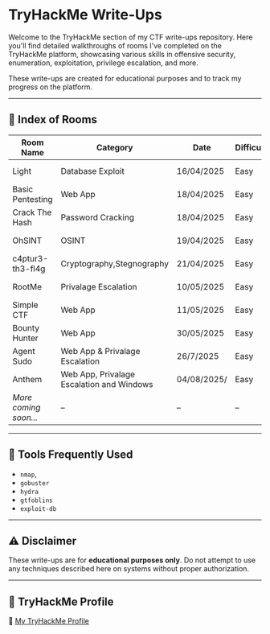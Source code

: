# TryHackMe Write-Ups

Welcome to the TryHackMe section of my CTF write-ups repository. Here you'll find detailed walkthroughs of rooms I've completed on the TryHackMe platform, showcasing various skills in offensive security, enumeration, exploitation, privilege escalation, and more.

These write-ups are created for educational purposes and to track my progress on the platform.

---

## 📂 Index of Rooms

| Room Name | Category | Date | Difficulty | Write-Up |
|-----------|----------|------------|----------|----------|
|Light|Database Exploit| 16/04/2025 |Easy|[Click Here](https://github.com/KieranPritchard/CTF-Write-Ups/tree/main/TryHackMe/Light)|
|Basic Pentesting|Web App| 18/04/2025 |Easy|[Click Here](https://github.com/KieranPritchard/CTF-Write-Ups/blob/main/TryHackMe/Basic-Pentesting/README.md)|
|Crack The Hash|Password Cracking|18/04/2025|Easy|[Click Here](https://github.com/KieranPritchard/CTF-Write-Ups/tree/main/TryHackMe/Crack-The-Hash/README.md)|
|OhSINT|OSINT|19/04/2025|Easy|[Click Here](https://github.com/KieranPritchard/CTF-Write-Ups/edit/main/TryHackMe/OhSINT/README.md)|
|c4ptur3-th3-fl4g|Cryptography,Stegnography|21/04/2025|Easy|[Click Here](https://github.com/KieranPritchard/CTF-Write-Ups/edit/main/TryHackMe/c4ptur3-th3-fl4g/README.md)|
|RootMe|Privalage Escalation|10/05/2025|Easy|[Click Here](https://github.com/KieranPritchard/CTF-Write-Ups/edit/main/TryHackMe/RootMe/README.md)|
|Simple CTF|Web App|11/05/2025|Easy|[Click Here](https://github.com/KieranPritchard/CTF-Write-Ups/edit/main/TryHackMe/Simple-CTF/README.md)|
|Bounty Hunter|Web App|30/05/2025|Easy|[Click Here](https://github.com/KieranPritchard/CTF-Write-Ups/edit/main/TryHackMe/bounty-hunter/README.md)|
|Agent Sudo| Web App & Privalage Escalation| 26/7/2025|Easy|[Click Here](https://github.com/KieranPritchard/CTF-Write-Ups/edit/main/TryHackMe/Agent_Sudo/README.md)|
|Anthem|Web App, Privalage Escalation and Windows| 04/08/2025/|Easy|[Click Here](https://github.com/KieranPritchard/CTF-Write-Ups/edit/main/TryHackMe/Anthem/README.md)
| _More coming soon..._ | – | – | – | 🚧 |

---

## 🔧 Tools Frequently Used

- `nmap`,
- `gobuster`
- `hydra`
- `gtfoblins`
- `exploit-db`

---

## ⚠️ Disclaimer

These write-ups are for **educational purposes only**. Do not attempt to use any techniques described here on systems without proper authorization.

---

## 🔗 TryHackMe Profile

📌 [My TryHackMe Profile](https://tryhackme.com/p/NightProxy)

